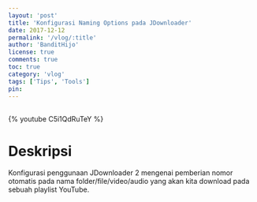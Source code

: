```yaml
---
layout: 'post'
title: 'Konfigurasi Naming Options pada JDownloader'
date: 2017-12-12
permalink: '/vlog/:title'
author: 'BanditHijo'
license: true
comments: true
toc: true
category: 'vlog'
tags: ['Tips', 'Tools']
pin:
---
```


<div style="margin-top:30px;"></div>

{% youtube C5i1QdRuTeY %}

# Deskripsi

Konfigurasi penggunaan JDownloader 2 mengenai pemberian nomor otomatis pada nama folder/file/video/audio yang akan kita download pada sebuah playlist YouTube.
